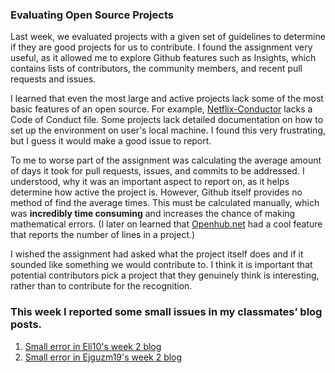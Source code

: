 ### Evaluating Open Source Projects
Last week, we evaluated projects with a given set of guidelines to determine if they are good projects for us to contribute. I found the assignment very useful, as it allowed me to explore Github features such as Insights, which contains lists of contributors, the community members, and recent pull requests and issues. 

I learned that even the most large and active projects lack some of the most basic features of an open source. For example, [Netflix-Conductor](https://github.com/Netflix/conductor)  lacks a Code of Conduct file. Some projects lack detailed documentation on how to set up the environment on user's local machine. I found this very frustrating, but I guess it would make a good issue to report. 

To me to worse part of the assignment was calculating the average amount of days it took for pull requests, issues, and commits to be addressed. I understood, why it was an important aspect to report on, as it helps determine how active the project is. However, Github itself provides no method of find the average times. This must be calculated manually, which was **incredibly time consuming** and increases the chance of making mathematical errors. (I later on learned that [Openhub.net](Openhub.net) had a cool feature that reports the number of lines in a project.)

I wished the assignment had asked what the project itself does and if it sounded like something we would contribute to. I think it is important that potential contributors pick a project that they genuinely think is interesting, rather than to contribute for the recognition.

### This week I reported some small issues in my classmates’ blog posts.

1. [Small error in Eli10's week 2 blog](https://github.com/hunter-college-ossd-spr19/Eli10-weekly/issues/10)
2. [Small error in Ejguzm19's week 2 blog](https://github.com/hunter-college-ossd-spr19/ejguzm19-weekly/issues/1)

